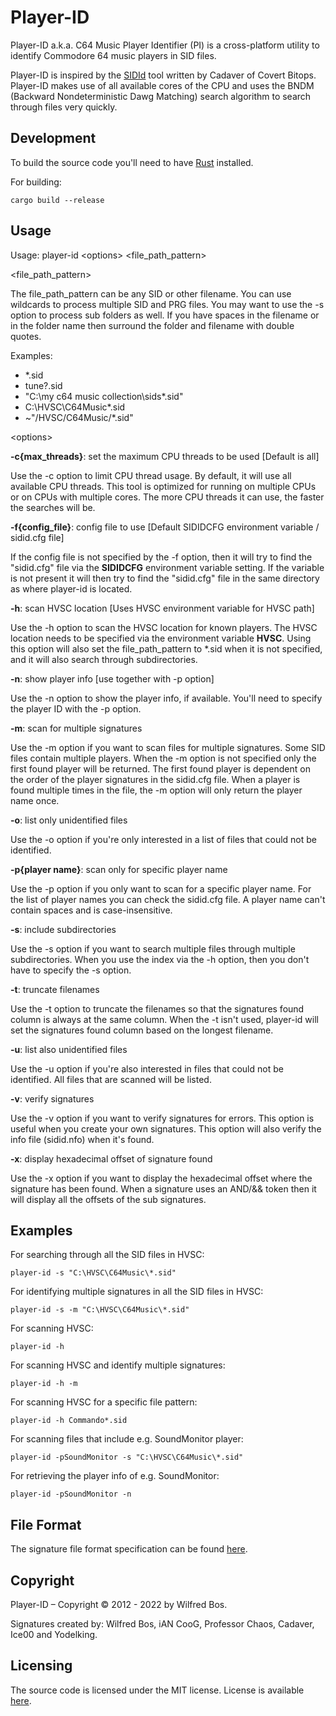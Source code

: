 # Player-ID

Player-ID a.k.a. C64 Music Player Identifier (PI) is a cross-platform utility to
identify Commodore 64 music players in SID files.

Player-ID is inspired by the [SIDId](https://github.com/cadaver/sidid/)
tool written by Cadaver of Covert Bitops. <nobr>Player-ID</nobr> makes
use of all available cores of the CPU and uses the BNDM (Backward Nondeterministic Dawg Matching) search algorithm to
search through files very quickly.

## Development

To build the source code you'll need to have 
[Rust](https://www.rust-lang.org/) installed.

For building:

```
cargo build --release
```

## Usage

Usage: player-id &lt;options&gt; &lt;file_path_pattern&gt;

&lt;file_path_pattern&gt;

The file_path_pattern can be any SID or other filename. You can use
wildcards to process multiple SID and PRG files. You may want to use the <nobr>-s</nobr>
option to process sub folders as well. If you have spaces in the filename or
in the folder name then surround the folder and filename with double quotes.

Examples:
* *.sid
* tune?.sid
* "C:\my c64 music collection\sids\*.sid"
* C:\HVSC\C64Music\*.sid
* ~"/HVSC/C64Music/*.sid"

&lt;options&gt;

**-c{max_threads}**: set the maximum CPU threads to be used [Default is all]

Use the <nobr>-c</nobr> option to limit CPU thread usage. By default, it will use all
available CPU threads. This tool is optimized for running on multiple CPUs or
on CPUs with multiple cores. The more CPU threads it can use, the faster the
searches will be.

**-f{config_file}**: config file to use [Default SIDIDCFG environment variable / sidid.cfg file]

If the config file is not specified by the -f option, then it will try to
find the <nobr>"sidid.cfg"</nobr> file via the **SIDIDCFG** environment variable setting. If
the variable is not present it will then try to find the <nobr>"sidid.cfg"</nobr> file in
the same directory as where player-id is located.

**-h**: scan HVSC location [Uses HVSC environment variable for HVSC path]

Use the <nobr>-h</nobr> option to scan the HVSC location for known players. The HVSC
location needs to be specified via the environment variable **HVSC**. Using this option will also
set the file_path_pattern to *.sid when it is not specified, and it will also search through
subdirectories.

**-n**: show player info [use together with -p option]

Use the <nobr>-n</nobr> option to show the player info, if available. You'll need to
specify the player ID with the <nobr>-p</nobr> option.

**-m**: scan for multiple signatures

Use the <nobr>-m</nobr> option if you want to scan files for multiple signatures. Some SID
files contain multiple players. When the <nobr>-m</nobr> option is not specified only the
first found player will be returned. The first found player is dependent on
the order of the player signatures in the sidid.cfg file.
When a player is found multiple times in the file, the <nobr>-m</nobr> option will only
return the player name once.

**-o**: list only unidentified files

Use the <nobr>-o</nobr> option if you're only interested in a list of files that could not
be identified.

**-p{player name}**: scan only for specific player name

Use the <nobr>-p</nobr> option if you only want to scan for a specific player name. For
the list of player names you can check the sidid.cfg file. A player name can't
contain spaces and is case-insensitive.

**-s**: include subdirectories

Use the <nobr>-s</nobr> option if you want to search multiple files through multiple
subdirectories. When you use the index via the -h option, then you don't have
to specify the <nobr>-s</nobr> option.

**-t**: truncate filenames

Use the <nobr>-t</nobr> option to truncate the filenames so that the signatures found
column is always at the same column. When the -t isn't used, <nobr>player-id</nobr> will
set the signatures found column based on the longest filename.

**-u**: list also unidentified files

Use the <nobr>-u</nobr> option if you're also interested in files that could not be
identified. All files that are scanned will be listed.

**-v**: verify signatures

Use the -v option if you want to verify signatures for errors. This option is
useful when you create your own signatures. This option will also verify the
info file <nobr>(sidid.nfo)</nobr> when it's found.

**-x**: display hexadecimal offset of signature found

Use the -x option if you want to display the hexadecimal offset where the
signature has been found. When a signature uses an <nobr>AND/&&</nobr> token then it
will display all the offsets of the sub signatures.

## Examples

For searching through all the SID files in HVSC:

```
player-id -s "C:\HVSC\C64Music\*.sid"
```

For identifying multiple signatures in all the SID files in HVSC:

```
player-id -s -m "C:\HVSC\C64Music\*.sid"
```

For scanning HVSC:

```
player-id -h
```

For scanning HVSC and identify multiple signatures:

```
player-id -h -m
```

For scanning HVSC for a specific file pattern:

```
player-id -h Commando*.sid
```

For scanning files that include e.g. SoundMonitor player:

```
player-id -pSoundMonitor -s "C:\HVSC\C64Music\*.sid"
```

For retrieving the player info of e.g. SoundMonitor:

```
player-id -pSoundMonitor -n
```

## File Format

The signature file format specification can be found [here](/doc/Signature_File_Format).

## Copyright

Player-ID &ndash; Copyright &#xa9; 2012 - 2022 by Wilfred Bos.

Signatures created by: Wilfred Bos, iAN CooG, Professor Chaos, Cadaver, Ice00 and Yodelking.

## Licensing

The source code is licensed under the MIT license. License is available [here](/LICENSE).
